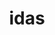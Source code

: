 ---
inv_num: 2019-058
add_credit:
url: 2019-058-idas
title: idas
year: '2019'
display_year: '2019'
medium: IQDemy Premium UV ink on IKEA LINNMON table tops
dims: 299.72 x 299.72 x 3.81 cm
pitch:
ps:
live_url:
youtube:
related_code:
subheading:
download:
commission:
layout: things-i-made
---